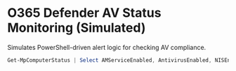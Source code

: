 # O365 Defender AV Status Monitoring (Simulated)

Simulates PowerShell-driven alert logic for checking AV compliance.

```powershell
Get-MpComputerStatus | Select AMServiceEnabled, AntivirusEnabled, NISEnabled, RealTimeProtectionEnabled
